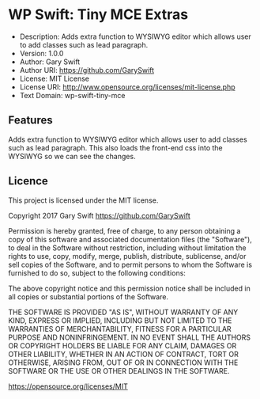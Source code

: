 # WP Swift: Tiny MCE Extras

 * Description:       Adds extra function to WYSIWYG editor which allows user to add classes such as lead paragraph.
 * Version:           1.0.0
 * Author:            Gary Swift
 * Author URI:        https://github.com/GarySwift
 * License:           MIT License
 * License URI:       http://www.opensource.org/licenses/mit-license.php
 * Text Domain:       wp-swift-tiny-mce

## Features
Adds extra function to WYSIWYG editor which allows user to add classes such as lead paragraph. This also loads the front-end css into the WYSIWYG so we can see the changes.

## Licence
This project is licensed under the MIT license.

Copyright 2017 Gary Swift https://github.com/GarySwift

Permission is hereby granted, free of charge, to any person obtaining a copy of this software and associated documentation files (the "Software"), to deal in the Software without restriction, including without limitation the rights to use, copy, modify, merge, publish, distribute, sublicense, and/or sell copies of the Software, and to permit persons to whom the Software is furnished to do so, subject to the following conditions:

The above copyright notice and this permission notice shall be included in all copies or substantial portions of the Software.

THE SOFTWARE IS PROVIDED "AS IS", WITHOUT WARRANTY OF ANY KIND, EXPRESS OR IMPLIED, INCLUDING BUT NOT LIMITED TO THE WARRANTIES OF MERCHANTABILITY, FITNESS FOR A PARTICULAR PURPOSE AND NONINFRINGEMENT. IN NO EVENT SHALL THE AUTHORS OR COPYRIGHT HOLDERS BE LIABLE FOR ANY CLAIM, DAMAGES OR OTHER LIABILITY, WHETHER IN AN ACTION OF CONTRACT, TORT OR OTHERWISE, ARISING FROM, OUT OF OR IN CONNECTION WITH THE SOFTWARE OR THE USE OR OTHER DEALINGS IN THE SOFTWARE.

https://opensource.org/licenses/MIT
